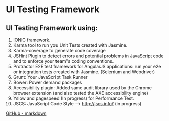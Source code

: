 # UI Testing Framework
## UI Testing Framework using: 
1. IONIC framework.
2. Karma tool to run you Unit Tests created with Jasmine.
3. Karma-coverage to generate code coverage 
4. JSHint Plugin to detect errors and potential problems in JavaScript code and to enforce your team"s coding conventions.
5. Protractor E2E test framework for AngularJS applications: run your e2e or integration tests created with Jasmine. (Selenium and Webdriver)
6. Grunt: Your JavaScript Task Runner
7. Bower: Power demand packages
8. Accessibility plugin: Added same audit library used by the Chrome browser extension (and also tested the AXE accessibility engine)
9. Yslow and pagespeed (In progress) for Performance Test.
10. JSCS: JavaScript Code Style --> http://jscs.info/ (in progress)

[GitHub - markdown](https://guides.github.com/features/mastering-markdown/#intro)
